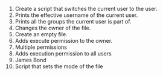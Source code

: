 1. Create a script that switches the current user to the user.
2. Prints the effective username of the current user.
3. Prints all the groups the current user is part of.
4. Changes the owner of the file.
5. Create an empty file.
6. Adds execute permission to the owner.
7. Multiple permissions
8. Adds execution permission to all users
9. James Bond
10. Script that sets the mode of the file 
